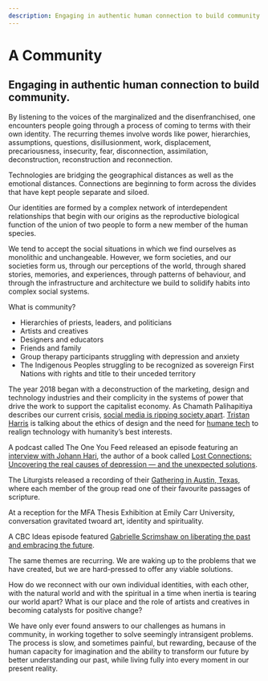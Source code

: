 ```yaml
---
description: Engaging in authentic human connection to build community.
---
```


# A Community

## Engaging in authentic human connection to build community.

By listening to the voices of the marginalized and the disenfranchised, one encounters people going through a process of coming to terms with their own identity. The recurring themes involve words like power, hierarchies, assumptions, questions, disillusionment, work, displacement, precariousness, insecurity, fear, disconnection, assimilation, deconstruction, reconstruction and reconnection.

Technologies are bridging the geographical distances as well as the emotional distances. Connections are beginning to form across the divides that have kept people separate and siloed.

Our identities are formed by a complex network of interdependent relationships that begin with our origins as the reproductive biological function of the union of two people to form a new member of the human species.

We tend to accept the social situations in which we find ourselves as monolithic and unchangeable. However, we form societies, and our societies form us, through our perceptions of the world, through shared stories, memories, and experiences, through patterns of behaviour, and through the infrastructure and architecture we build to solidify habits into complex social systems.

What is community?

- Hierarchies of priests, leaders, and politicians
- Artists and creatives
- Designers and educators
- Friends and family
- Group therapy participants struggling with depression and anxiety
- The Indigenous Peoples struggling to be recognized as sovereign First Nations with rights and title to their unceded territory

The year 2018 began with a deconstruction of the marketing, design and technology industries and their complicity in the systems of power that drive the work to support the capitalist economy. As Chamath Palihapitiya describes our current crisis, [social media is ripping society apart](https://www.theverge.com/2017/12/11/16761016/former-facebook-exec-ripping-apart-society). [Tristan Harris](http://www.tristanharris.com/) is talking about the ethics of design and the need for [humane tech](http://humanetech.com/) to realign technology with humanity’s best interests.

A podcast called The One You Feed released an episode featuring an [interview with Johann Hari](https://www.oneyoufeed.net/johan-hari-lost-connections/), the author of a book called [Lost Connections: Uncovering the real causes of depression — and the unexpected solutions](https://thelostconnections.com/).

The Liturgists released a recording of their [Gathering in Austin, Texas](http://www.theliturgists.com/podcast/2018/7/11/live-in-austin-tx), where each member of the group read one of their favourite passages of scripture.

At a reception for the MFA Thesis Exhibition at Emily Carr University, conversation gravitated twoard art, identity and spirituality.

A CBC Ideas episode featured [Gabrielle Scrimshaw on liberating the past and embracing the future](http://www.cbc.ca/radio/ideas/gabrielle-scrimshaw-on-liberating-the-past-and-embracing-the-future-1.4539172).

The same themes are recurring. We are waking up to the problems that we have created, but we are hard-pressed to offer any viable solutions.

How do we reconnect with our own individual identities, with each other, with the natural world and with the spiritual in a time when inertia is tearing our world apart? What is our place and the role of artists and creatives in becoming catalysts for positive change?

We have only ever found answers to our challenges as humans in community, in working together to solve seemingly intransigent problems. The process is slow, and sometimes painful, but rewarding, because of the human capacity for imagination and the ability to transform our future by better understanding our past, while living fully into every moment in our present reality.
